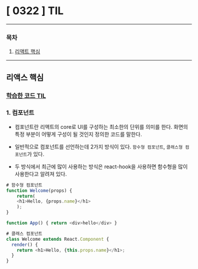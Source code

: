 # [ 0322 ] TIL

---

### 목차

1. [리액트 핵심](#리액스-핵심)
---


## 리액스 핵심

### [학습한 코드 TIL](https://github.com/KMGeon/HelloReact/commit/6292aa7e942fc0cae80fa2a8810ab6da6aeadc48)

### 1. 컴포넌트
- 컴포넌트란 리액트의 core로 UI를 구성하는 최소한의 단위를 의미를 한다. 화면의 특정 부분이 어떻게 구성이 될 것인지 정의한 코드를 말한다.

- 일반적으로 컴포넌트를 선언하는데 2가지 방식이 있다. `함수형 컴포넌트`, `클래스형 컴포넌트`가 있다.

- 두 방식에서 최근에 많이 사용하는 방식은 react-hook을 사용하면 함수형을 많이 사용한다고 알려져 있다.

```javascript
# 함수형 컴포넌트
function Welcome(props) { 
    return(
    <h1>Hello, {props.name}</h1> 
    ); 
} 

function App() { return <div>hello</div> }
```

```js
# 클래스 컴포넌트
class Welcome extends React.Component {
  render() {
    return <h1>Hello, {this.props.name}</h1>;
  }
}
```

